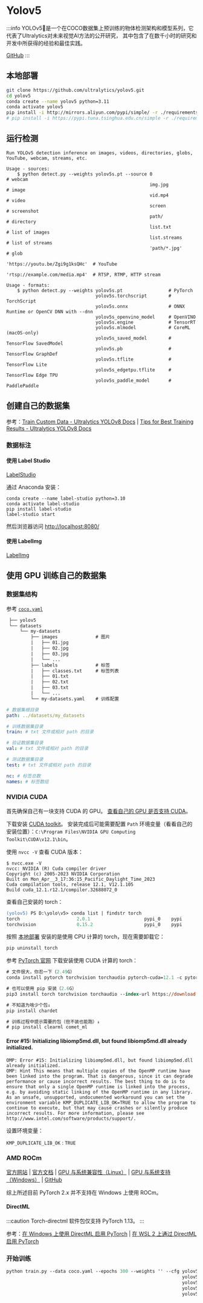 # Yolov5

:::info
YOLOv5🚀是一个在COCO数据集上预训练的物体检测架构和模型系列，它代表了Ultralytics对未来视觉AI方法的公开研究，
其中包含了在数千小时的研究和开发中所获得的经验和最佳实践。

[GitHub](https://github.com/ultralytics/yolov5/blob/master/README.zh-CN.md)
:::

## 本地部署

```sh
git clone https://github.com/ultralytics/yolov5.git
cd yolov5
conda create --name yolov5 python=3.11
conda activate yolov5
pip install -i http://mirrors.aliyun.com/pypi/simple/ -r ./requirements.txt --trusted-host mirrors.aliyun.com
# pip install -i https://pypi.tuna.tsinghua.edu.cn/simple -r ./requirements.txt
```

## 运行检测

```text
Run YOLOv5 detection inference on images, videos, directories, globs, YouTube, webcam, streams, etc.

Usage - sources:
    $ python detect.py --weights yolov5s.pt --source 0                               # webcam
                                                     img.jpg                         # image
                                                     vid.mp4                         # video
                                                     screen                          # screenshot
                                                     path/                           # directory
                                                     list.txt                        # list of images
                                                     list.streams                    # list of streams
                                                     'path/*.jpg'                    # glob
                                                     'https://youtu.be/Zgi9g1ksQHc'  # YouTube
                                                     'rtsp://example.com/media.mp4'  # RTSP, RTMP, HTTP stream

Usage - formats:
    $ python detect.py --weights yolov5s.pt                 # PyTorch
                                 yolov5s.torchscript        # TorchScript
                                 yolov5s.onnx               # ONNX Runtime or OpenCV DNN with --dnn
                                 yolov5s_openvino_model     # OpenVINO
                                 yolov5s.engine             # TensorRT
                                 yolov5s.mlmodel            # CoreML (macOS-only)
                                 yolov5s_saved_model        # TensorFlow SavedModel
                                 yolov5s.pb                 # TensorFlow GraphDef
                                 yolov5s.tflite             # TensorFlow Lite
                                 yolov5s_edgetpu.tflite     # TensorFlow Edge TPU
                                 yolov5s_paddle_model       # PaddlePaddle

```

## 创建自己的数据集

参考：[Train Custom Data - Ultralytics YOLOv8 Docs](https://docs.ultralytics.com/yolov5/tutorials/train_custom_data)
| [Tips for Best Training Results - Ultralytics YOLOv8 Docs](https://docs.ultralytics.com/yolov5/tutorials/tips_for_best_training_results/)

### 数据标注

#### 使用 Label Studio

[LabelStudio](https://labelstud.io/)

通过 Anaconda 安装：

```shell
conda create --name label-studio python=3.10
conda activate label-studio
pip install label-studio
label-studio start
```

然后浏览器访问 <http://localhost:8080/>

#### 使用 LabelImg

[LabelImg](https://github.com/HumanSignal/labelImg)

## 使用 GPU 训练自己的数据集

### 数据集结构

参考 [`coco.yaml`](https://github.com/ultralytics/yolov5/blob/master/data/coco.yaml)

```txt title="目录结构"
 ├── yolov5
 └── datasets
     └── my-datasets
         ├── images              # 图片
         |   ├── 01.jpg
         |   ├── 02.jpg
         |   ├── 03.jpg
         |   └── ...
         ├── labels              # 标签
         |   ├── classes.txt     # 标签列表
         |   ├── 01.txt
         |   ├── 02.txt
         |   ├── 03.txt
         |   └── ...
         └── my-datasets.yaml    # 训练配置
```

```yaml title="my-datasets.yaml"
# 数据集根目录
path: ../datasets/my_datasets

# 训练数据集目录
train: # txt 文件或相对 path 的目录

# 验证数据集目录
val: # txt 文件或相对 path 的目录

# 测试数据集目录
test: # txt 文件或相对 path 的目录

nc: # 标签总数
names: # 标签数组
```

### NVIDIA CUDA

首先确保自己有一块支持 CUDA 的 GPU。
[查看自己的 GPU 是否支持 CUDA](https://developer.nvidia.com/cuda-gpus)。

下载安装 [CUDA toolkit](https://developer.nvidia.com/cuda-downloads)。
安装完成后可能需要配置 `Path` 环境变量（看看自己的安装位置）：`C:\Program Files\NVIDIA GPU Computing Toolkit\CUDA\v12.1\bin`。

使用 `nvcc -V` 查看 CUDA 版本：

```text {1}
$ nvcc.exe -V
nvcc: NVIDIA (R) Cuda compiler driver
Copyright (c) 2005-2023 NVIDIA Corporation
Built on Mon_Apr__3_17:36:15_Pacific_Daylight_Time_2023
Cuda compilation tools, release 12.1, V12.1.105
Build cuda_12.1.r12.1/compiler.32688072_0
```

查看自己安装的 torch：

```ps {1}
(yolov5) PS D:\yolo\v5> conda list | findstr torch
torch                     2.0.1                    pypi_0    pypi
torchvision               0.15.2                   pypi_0    pypi
```

按照 [本地部署](#本地部署) 安装的是使用 CPU 计算的 torch，现在需要卸载它：

```sh
pip uninstall torch
```

参考 [PyTorch 官网](https://pytorch.org/get-started/locally/) 下载安装使用 CUDA 计算的 torch：

```ps
# 文件很大，你忍一下（2.49G）
conda install pytorch torchvision torchaudio pytorch-cuda=12.1 -c pytorch -c nvidia

# 也可以使用 pip 安装（2.6G）
pip3 install torch torchvision torchaudio --index-url https://download.pytorch.org/whl/cu121

# 不知道为啥少个包↓
pip install chardet

# 训练过程中提示需要的包（但不装也能跑）↓
# pip install clearml comet_ml
```

#### Error #15: Initializing libiomp5md.dll, but found libiomp5md.dll already initialized.

```text
OMP: Error #15: Initializing libiomp5md.dll, but found libiomp5md.dll already initialized.
OMP: Hint This means that multiple copies of the OpenMP runtime have been linked into the program. That is dangerous, since it can degrade performance or cause incorrect results. The best thing to do is to ensure that only a single OpenMP runtime is linked into the process, e.g. by avoiding static linking of the OpenMP runtime in any library. As an unsafe, unsupported, undocumented workaround you can set the environment variable KMP_DUPLICATE_LIB_OK=TRUE to allow the program to continue to execute, but that may cause crashes or silently produce incorrect results. For more information, please see http://www.intel.com/software/products/support/.
```

设置环境变量：

`KMP_DUPLICATE_LIB_OK` : `TRUE`

### AMD ROCm

[官方网站](https://www.amd.com/zh-hans/graphics/servers-solutions-rocm-ml)
| [官方文档](https://rocm.docs.amd.com/en/latest/)
| [GPU 与系统兼容性（Linux）](https://rocm.docs.amd.com/en/latest/release/gpu_os_support.html)
| [GPU 与系统支持（Windows）](https://rocm.docs.amd.com/en/latest/release/windows_support.html)
| [GitHub](https://github.com/RadeonOpenCompute/ROCm)

综上所述目前 PyTorch 2.x 并不支持在 Windows 上使用 ROCm。

#### DirectML

:::caution
Torch-directml 软件包仅支持 PyTorch 1.13。
:::

参考：[在 Windows 上使用 DirectML 启用 PyTorch](https://learn.microsoft.com/en-us/windows/ai/directml/gpu-pytorch-windows)
| [在 WSL 2 上通过 DirectML 启用 PyTorch](https://learn.microsoft.com/zh-cn/windows/ai/directml/gpu-pytorch-wsl)

### 开始训练

```ps
python train.py --data coco.yaml --epochs 300 --weights '' --cfg yolov5n.yaml  --batch-size 128
                                                                 yolov5s                    64
                                                                 yolov5m                    40
                                                                 yolov5l                    24
                                                                 yolov5x                    16
```
